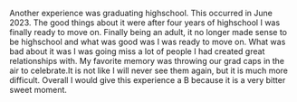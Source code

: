 Another experience was graduating highschool. This occurred in June 2023. The good things about it were after four years of highschool I was finally ready to move on. Finally being an adult, it no longer made sense to be highschool and what was good was I was ready to move on. What was bad about it was I was going miss a lot of people I had created great relationships with. My favorite memory was throwing our grad caps in the air to celebrate.It is not like I will never see them again, but it is much more difficult. Overall I would give this experience a B because it is a very bitter sweet moment. 